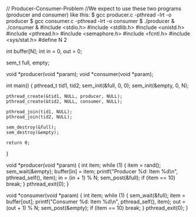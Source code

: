 // Producer-Consumer-Problem
//We expect to use these two programs (producer and consumer) like this:  $ gcc producer.c -pthread -lrt -o producer $ gcc consumer.c -pthread -lrt -o consumer $ ./producer &amp; ./consumer &amp;
#include <stdio.h> 
#include <stdlib.h> 
#include <unistd.h> 
#include <pthread.h> 
#include <semaphore.h> 
#include <fcntl.h> 
#include <sys/stat.h> 
#define N 2 

int buffer[N]; 
int in = 0, out = 0; 

sem_t full, empty; 

void *producer(void *param); 
void *consumer(void *param); 

int main() 
{ 
    pthread_t tid1, tid2; 
    sem_init(&full, 0, 0); 
    sem_init(&empty, 0, N); 

    pthread_create(&tid1, NULL, producer, NULL); 
    pthread_create(&tid2, NULL, consumer, NULL); 

    pthread_join(tid1, NULL); 
    pthread_join(tid2, NULL); 

    sem_destroy(&full); 
    sem_destroy(&empty); 

    return 0; 
} 

void *producer(void *param) 
{ 
    int item; 
    while (1) { 
        item = rand(); 
        sem_wait(&empty); 
        buffer[in] = item; 
        printf("Producer %d: Item %d\n", 
               pthread_self(), item); 
        in = (in + 1) % N; 
        sem_post(&full); 
        if (item == 10) 
            break; 
    } 
    pthread_exit(0); 
} 

void *consumer(void *param) 
{ 
    int item; 
    while (1) { 
        sem_wait(&full); 
        item = buffer[out]; 
        printf("Consumer %d: Item %d\n", 
               pthread_self(), item); 
        out = (out + 1) % N; 
        sem_post(&empty); 
        if (item == 10) 
            break; 
    } 
    pthread_exit(0); 
}
